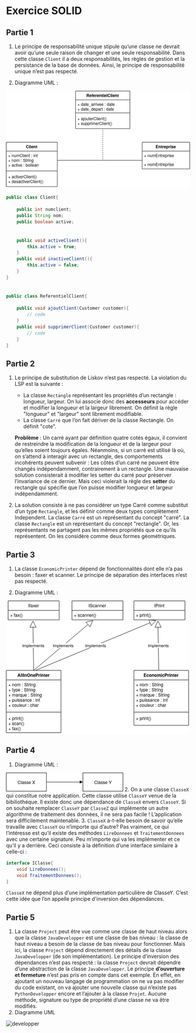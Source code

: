 # Exercice SOLID

## Partie 1

1. Le principe de responsabilité unique stipule qu’une classe ne devrait avoir qu’une seule raison de changer et une seule responsabilité.
Dans cette classe ```Client``` il a deux responsabilités, les règles de gestion et la persistance
de la base de données. Ainsi, le principe de responsabilité unique n’est pas respecté.

2. Diagramme UML :

![Client](img/client.png)

``` java
public class Client{

    public int numclient;
    public String nom;
    public boolean active;


    public void activeClient(){
        this.active = true;
    }
    public void inactiveClient(){
        this.active = false;
    }
}


public class ReferentielClient{

    public void ajoutClient(Customer customer){
        // code
    }
    public void supprimerClient(Customer customer){
        // code
    }
}
```

## Partie 2

1. Le principe de substitution de Liskov n’est pas respecté. La violation du LSP est la suivante :
   * La classe ```Rectangle``` représentant les propriétés d’un rectangle : longueur, largeur. On lui associe donc des **accesseurs** pour accéder et modifier la longueur et la largeur librement. On définit la règle "longueur" et "largeur" sont librement modifiable.
   * La classe ```Carré``` que l’on fait dériver de la classe Rectangle. On définit "cote".
  
    **Problème** : Un carré ayant par définition quatre cotés égaux, il convient de restreindre la modification de la longueur et de la largeur pour qu’elles soient toujours égales.
    Néanmoins, si un carré est utilisé là où, on s’attend à interagir avec un rectangle, des comportements incohérents peuvent subvenir : Les côtés d’un carré ne peuvent être changés indépendamment, contrairement à un rectangle.
    Une mauvaise solution consisterait à modifier les setter du carré pour préserver l’invariance de ce dernier. Mais ceci violerait la règle des **setter** du rectangle qui spécifie que l’on puisse modifier longueur et largeur indépendamment.

2. La solution consiste à ne pas considérer un type Carré comme substitut d’un type ```Rectangle```, et les définir comme deux types complètement Independent. La classe ```Carré``` est un
représentant du concept "carré". La classe ```Rectangle``` est un représentant du concept "rectangle". Or, les représentants ne partagent pas les mêmes propriétés que ce qu’ils représentent. On les considère comme deux formes géométriques.

## Partie 3

1. La classe ```EconomicPrinter``` dépend de fonctionnalités dont elle n’a pas besoin : faxer et scanner. Le principe de séparation des interfaces n’est pas respecté.

2. Diagramme UML :

![Device](img/device.png)

## Partie 4

1. Diagramme UML :

![classe](img/classe.png)
2. On a une classe ```ClasseX``` qui constitue notre application. Cette classe utilise ```ClasseY``` venue de la bibiliothéque. Il existe donc une dépendance de ```ClasseX``` envers ```ClasseY```.
Si on souhaite remplacer ```ClasseY``` par ```ClasseZ``` qui implémente un autre algorithme de traitement des données, il ne sera pas facile ! L’application sera difficilement maintenable.
3. ```ClasseX``` a-t-elle besoin de savoir qu’elle travaille avec ```ClasseY``` ou n’importe qui d’autre? Pas vraiment, ce qui l’intéresse est qu’il existe des méthodes ```LireDonnees``` et ```TraitementDonnees``` avec une certaine signature. Peu m’importe qui va les implémenter et ce qu’il y a derrière. Ceci consiste à la définition d’une interface similaire à celle-ci :

``` java
interface IClasse{
    void LireDonnees();
    void TraitementDonnees();
}
```

```ClasseX``` ne dépend plus d’une implémentation particulière de ClasseY. C’est cette idée que l’on appelle principe d'inversion des dépendances.

## Partie 5

1. La classe ```Project``` peut être vue comme une classe de haut niveau alors que la classe ```JavaDevelopper``` est une classe de bas niveau : la classe de haut niveau a besoin de la classe de bas niveau pour fonctionner. Mais ici, la classe ```Project``` dépend directement des détails de la classe ```JavaDevelopper``` (de son implémentation). Le principe d’inversion des dépendances n’est pas respecté : la classe ```Project``` devrait dépendre d’une abstraction de la classe ```JavaDevelopper```.
Le principe **d’ouverture et fermeture** n’est pas pris en compte dans cet exemple. En effet, en ajoutant un nouveau langage de programmation on ne va pas modifier du code existant, on va ajouter une nouvelle classe qui n’existe pas ```PythonDevelopper``` encore et l’ajouter à la classe ```Projet```. Aucune méthode, signature ou type de propriété d’une classe ne va être modifiés.
2. Diagramme UML

![developper](img/developper.png)
